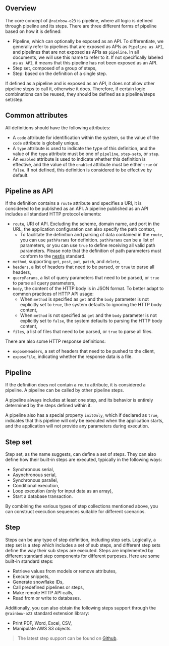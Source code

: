 ## Overview

The core concept of `@rainbow-o23` is pipeline, where all logic is defined through pipeline and its steps. There are three different forms
of
pipeline based on how it is defined:

- Pipeline, which can optionally be exposed as an API. To differentiate, we generally refer to pipelines that are exposed as
  APIs as `Pipeline as API`, and pipelines that are not exposed as APIs as `pipeline`. In all documents, we will use
  this name to refer to it. If not specifically labeled as `as API`, it means that this pipeline has not been exposed as an API.
- Step set, composed of a group of steps,
- Step: based on the definition of a single step.

If defined as a pipeline and is exposed as an API, it does not allow other pipeline steps to call it, otherwise it does. Therefore, if
certain logic combinations can be reused, they should be defined as a pipeline/steps set/step.

## Common attributes

All definitions should have the following attributes:

- A `code` attribute for identification within the system, so the value of the `code` attribute is globally unique.
- A `type` attribute is used to indicate the type of this definition, and the value of the `type` attribute must be one
  of `pipeline`, `step-sets`, or `step`.
- An `enabled` attribute is used to indicate whether this definition is effective, and the value of the `enabled` attribute must be
  either `true` or `false`. If not defined, this definition is considered to be effective by default.

## Pipeline as API

If the definition contains a `route` attribute and specifies a URI, it is considered to be published as an API. A pipeline published
as an API includes all standard HTTP protocol elements:

- `route`, URI of API. Excluding the scheme, domain name, and port in the URL, the application configuration can also specify the path
  context,
	- To facilitate the definition and parsing of data contained in the `route`, you can use `pathParams` for definition. `pathParams` can
	  be a list of parameters, or you can use `true` to define receiving all valid path parameters. Please note that the definition of path
	  parameters must conform to the [nestjs](https://docs.nestjs.com/controllers#route-parameters) standard.
- `method`, supporting `get`, `post`, `put`, `patch`, and `delete`,
- `headers`, a list of headers that need to be parsed, or `true` to parse all headers,
- `queryParams`, a list of query parameters that need to be parsed, or `true` to parse all query parameters,
- `body`, the content of the HTTP body is in JSON format. To better adapt to common practices of HTTP API usage:
	- When `method` is specified as `get` and the `body` parameter is not explicitly set to `true`, the system defaults to ignoring the HTTP
	  body content,
	- When `method` is not specified as `get` and the `body` parameter is not explicitly set to `false`, the system defaults to parsing the
	  HTTP body content,
- `files`, a list of files that need to be parsed, or `true` to parse all files.

There are also some HTTP response definitions:

- `exposeHeaders`, a set of headers that need to be pushed to the client,
- `exposeFile`, indicating whether the response data is a file.

## Pipeline

If the definition does not contain a `route` attribute, it is considered a pipeline. A pipeline can be called by other pipeline steps.

A pipeline always includes at least one step, and its behavior is entirely determined by the steps defined within it.

A pipeline also has a special property `initOnly`, which if declared as `true`, indicates that this pipeline will only be
executed when the application starts, and the application will not provide any parameters during execution.

## Step set

Step set, as the name suggests, can define a set of steps. They can also define how their built-in steps are executed, typically in the
following ways:

- Synchronous serial,
- Asynchronous serial,
- Synchronous parallel,
- Conditional execution,
- Loop execution (only for input data as an array),
- Start a database transaction.

By combining the various types of step collections mentioned above, you can construct execution sequences suitable for different scenarios.

## Step

Steps can be any type of step definition, including step sets. Logically, a step set is a step which includes a set of sub steps, and
different step sets define the way their sub steps are executed. Steps are implemented by different standard step components for
different purposes. Here are some built-in standard steps:

- Retrieve values from models or remove attributes,
- Execute snippets,
- Generate snowflake IDs,
- Call predefined pipelines or steps,
- Make remote HTTP API calls,
- Read from or write to databases.

Additionally, you can also obtain the following steps support through the `@rainbow-o23` standard extension library:

- Print PDF, Word, Excel, CSV,
- Manipulate AWS S3 objects.

> The latest step support can be found on [Github](https://github.com/InsureMO/rainbow-o23).
